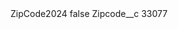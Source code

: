 <?xml version="1.0" encoding="UTF-8"?>
<CustomMetadata xmlns="http://soap.sforce.com/2006/04/metadata" xmlns:xsi="http://www.w3.org/2001/XMLSchema-instance" xmlns:xsd="http://www.w3.org/2001/XMLSchema">
    <label>ZipCode2024</label>
    <protected>false</protected>
    <values>
        <field>Zipcode__c</field>
        <value xsi:type="xsd:string">33077</value>
    </values>
</CustomMetadata>
